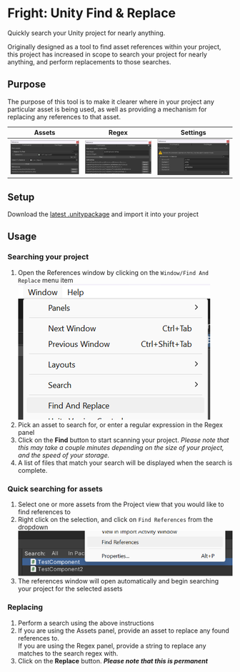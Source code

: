 # Fright: Unity Find & Replace
Quickly search your Unity project for nearly anything.

Originally designed as a tool to find asset references within your project, this project has increased in scope to search your project for nearly anything, and perform replacements to those searches.

## Purpose
The purpose of this tool is to make it clearer where in your project any particular asset is being used, as well as providing a mechanism for replacing any references to that asset.

| Assets | Regex | Settings |
| --- | --- | --- |
| ![Reference Window Asset Panel Preview](https://github.com/StaticPtr/Fright-Unity-Reference-Find-Replace/blob/master/Readme%20Assets/ReferencesWindow-Assets.png?raw=true) | ![Reference Window Regular Expression Panel Preview](https://github.com/StaticPtr/Fright-Unity-Reference-Find-Replace/blob/master/Readme%20Assets/ReferencesWindow-Regex.png?raw=true) | ![Reference Window Settings Panel Preview](https://github.com/StaticPtr/Fright-Unity-Reference-Find-Replace/blob/master/Readme%20Assets/ReferencesWindow-Settings.png?raw=true) |

## Setup
Download the [latest .unitypackage](https://github.com/StaticPtr/Fright-Unity-Reference-Find-Replace/releases/download/v1.5.0/Fright.Find.and.Replace.v1.5.0.unitypackage) and import it into your project

## Usage
### Searching your project
1) Open the References window by clicking on the `Window/Find And Replace` menu item
![Reference Window Preview](https://github.com/StaticPtr/Fright-Unity-Reference-Find-Replace/blob/master/Readme%20Assets/HowTo-MainMenu.png?raw=true)
2) Pick an asset to search for, or enter a regular expression in the Regex panel
3) Click on the **Find** button to start scanning your project. _Please note that this may take a couple minutes depending on the size of your project, and the speed of your storage._
4) A list of files that match your search will be displayed when the search is complete.

### Quick searching for assets
1) Select one or more assets from the Project view that you would like to find references to
2) Right click on the selection, and click on `Find References` from the dropdown
![Reference Window Preview](https://github.com/StaticPtr/Fright-Unity-Reference-Find-Replace/blob/master/Readme%20Assets/HowTo-ContextMenu.png?raw=true)
3) The references window will open automatically and begin searching your project for the selected assets

### Replacing
1) Perform a search using the above instructions
2) If you are using the Assets panel, provide an asset to replace any found references to.
<br>If you are using the Regex panel, provide a string to replace any matches to the search regex with.
3) Click on the **Replace** button. _**Please note that this is permanent**_
